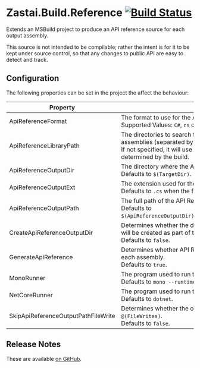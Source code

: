 # Zastai.Build.Reference  [![Build Status][CI-S]][CI-L]

Extends an MSBuild project to produce an API reference source for each
output assembly.

This source is not intended to be compilable; rather the intent is for
it to be kept under source control, so that any changes to public API
are easy to detect and track.

## Configuration

The following properties can be set in the project the affect the
behaviour:

| Property                            | Description                                                                                                                                                                                        |
|-------------------------------------|----------------------------------------------------------------------------------------------------------------------------------------------------------------------------------------------------|
| ApiReferenceFormat                  | The format to use for the API Reference source.<br/>Supported Values: `C#`, `cs` or `csharp` for C#.                                                                                               |
| ApiReferenceLibraryPath             | The directories to search for the dependencies of the output assemblies (separated by semicolons).<br/>If not specified, it will use the list of referenced assemblies as determined by the build. |
| ApiReferenceOutputDir               | The directory where the API Reference source is created.<br/>Defaults to `$(TargetDir)`.                                                                                                           |
| ApiReferenceOutputExt               | The extension used for the API Reference source.<br/>Defaults to `.cs` when the format is C#.                                                                                                      |
| ApiReferenceOutputPath              | The full path of the API Reference source.<br/>Defaults to `$(ApiReferenceOutputDir)$(TargetName)$(ApiReferenceOutputExt)`.                                                                        |
| CreateApiReferenceOutputDir         | Determines whether the directory part of `ApiReferenceOutputPath` will be created as part of the processing.<br/>Defaults to `false`.                                                              |
| GenerateApiReference                | Determines whether API Reference sources will be generated for each assembly.<br/>Defaults to `true`.                                                                                              |
| MonoRunner                          | The program used to run the generator under Mono.<br/>Defaults to `mono --runtime=v4.0.30319`.                                                                                                     |
| NetCoreRunner                       | The program used to run the generator under .NET Core.<br/>Defaults to `dotnet`.                                                                                                                   |
| SkipApiReferenceOutputPathFileWrite | Determines whether the output files are registered in `@(FileWrites)`.<br/>Defaults to `false`.                                                                                                    |

## Release Notes

These are available [on GitHub][GHReleases].

[CI-S]: https://img.shields.io/appveyor/build/zastai/zastai-build-reference
[CI-L]: https://ci.appveyor.com/project/Zastai/zastai-build-reference

[GHReleases]: https://github.com/Zastai/Zastai.Build.Reference/releases
